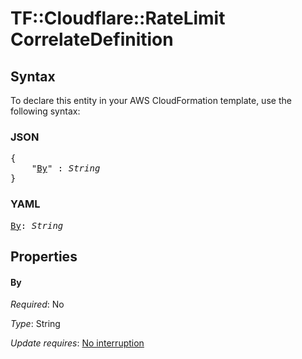 # TF::Cloudflare::RateLimit CorrelateDefinition

## Syntax

To declare this entity in your AWS CloudFormation template, use the following syntax:

### JSON

<pre>
{
    "<a href="#by" title="By">By</a>" : <i>String</i>
}
</pre>

### YAML

<pre>
<a href="#by" title="By">By</a>: <i>String</i>
</pre>

## Properties

#### By

_Required_: No

_Type_: String

_Update requires_: [No interruption](https://docs.aws.amazon.com/AWSCloudFormation/latest/UserGuide/using-cfn-updating-stacks-update-behaviors.html#update-no-interrupt)

